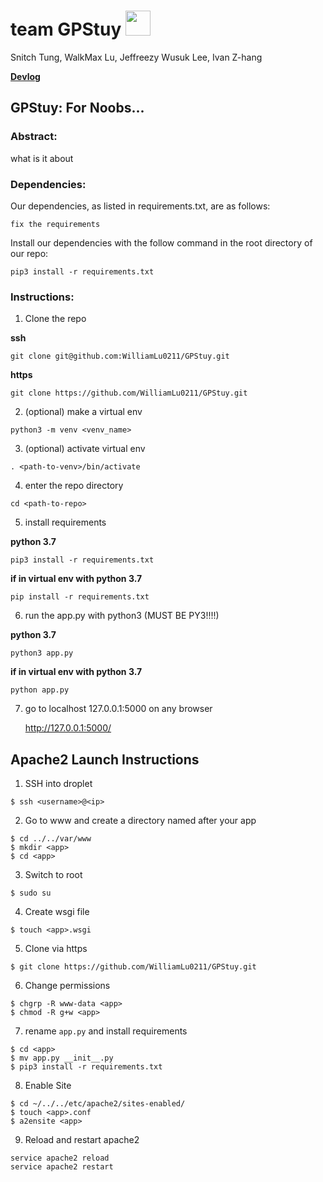 # team GPStuy <img src="https://d1lss44hh2trtw.cloudfront.net/assets/article/2015/07/06/Azrael_Returns_feature.jpg" height="40">
Snitch Tung, WalkMax Lu, Jeffreezy Wusuk Lee, Ivan Z-hang

**[Devlog](https://github.com/WilliamLu0211/GPStuy/blob/master/doc/devlog.txt)**

## GPStuy: For Noobs...

### Abstract:
what is it about

### Dependencies: 
Our dependencies, as listed in requirements.txt, are as follows:
```
fix the requirements
```

Install our dependencies with the follow command in the root directory of our repo:
```
pip3 install -r requirements.txt
```

### Instructions:
1. Clone the repo

**ssh**
```
git clone git@github.com:WilliamLu0211/GPStuy.git
```

**https**
```
git clone https://github.com/WilliamLu0211/GPStuy.git
```

2. (optional) make a virtual env
```
python3 -m venv <venv_name>
```

3. (optional) activate virtual env
```
. <path-to-venv>/bin/activate
```

4. enter the repo directory
```
cd <path-to-repo>
```

5. install requirements

**python 3.7**
```
pip3 install -r requirements.txt
```

**if in virtual env with python 3.7**
```
pip install -r requirements.txt
```

6. run the app.py with python3 (MUST BE PY3!!!!)

**python 3.7**
```
python3 app.py
```

**if in virtual env with python 3.7**
```
python app.py
```

7. go to localhost 127.0.0.1:5000 on any browser

   http://127.0.0.1:5000/

## Apache2 Launch Instructions
1. SSH into droplet

```$ ssh <username>@<ip>```

2. Go to www and create a directory named after your app
```
$ cd ../../var/www
$ mkdir <app>
$ cd <app>
```
3. Switch to root

`$ sudo su`

4. Create wsgi file

```
$ touch <app>.wsgi
```

5. Clone via https

`$ git clone https://github.com/WilliamLu0211/GPStuy.git`

6. Change permissions

```
$ chgrp -R www-data <app>
$ chmod -R g+w <app>
```

7. rename `app.py` and install requirements

```
$ cd <app>
$ mv app.py __init__.py
$ pip3 install -r requirements.txt
```

8. Enable Site

```
$ cd ~/../../etc/apache2/sites-enabled/
$ touch <app>.conf
$ a2ensite <app>
```

9. Reload and restart apache2

```
service apache2 reload
service apache2 restart
```
